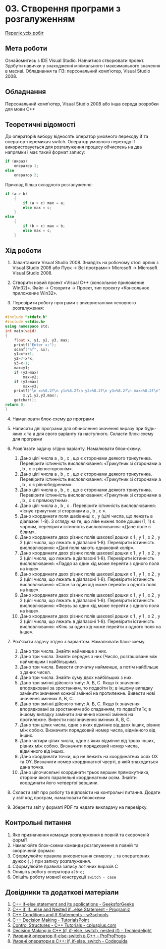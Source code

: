 # 03. Створення програми з розгалуженням

[Перелік усіх робіт](README.md)

## Мета роботи 

Ознайомитись з IDE Visual Studio. Навчитися створювати проект. Здобути навички у знаходженнi мінімального і максимального значення в масиві.
Обладнання та ПЗ: персональний комп’ютер, Visual Studio 2008.

## Обладнання

Персональний комп’ютер, Visual Studio 2008 або інша середа розробки для мови C++


## Теоретичні відомості

До операторів вибору відносять оператор умовного переходу if та оператор-перемикач switch. Оператор умовного переходу if використовується для розгалуження процесу обчислень на два напрямки і має такий формат запису:

```cpp
if (вираз) 
	оператор 1;
else
	оператор 2;
```
Приклад більш складного розгалуження:
```cpp
if (а > b)
	{ 
		if (а > с) max = а;
		else max = с; 
	}
else 
	{
		if (b > c) max = b;
		else max = c; 
	}
```

## Хід роботи


1. Завантажити Visual Studio 2008. Знайдіть на робочому столі ярлик з Visual Studio 2008 або Пуск → Всі програми→ Microsoft → Microsoft Visual Studio 2008.

2. Створити новий проект «Visual C++ (консольное приложение Win32)». Файл → Cтворити → Проект, тип проекту «Консольное приложение Win32».

3. Перевірити роботу програми з використанням неповного розгалуження:

```cpp
#include "stdafx.h"
#include <stdio.h>
using namespace std;
int main(void)
{   
	float x, y1, y2, y3, max;
	printf("Enter x:");   
	scanf("%f", &x);
	y1=x*x+1; 
	y2=7-x*x;  
	y3=x+1;
	max=y1;   
	if (y2>max)  
	    max=y2;  
	if (y3>max)   
	    max=y3; 
	printf("\n x=%8.2f\n y1=%8.2f\n y2=%8.2f\n y3=%8.2f\n max=%8.2f\n",
		x,y1,y2,y3,max); 
	getchar();
return 0;
}
```

4. Намалювати блок-схему до програми
5. Написати дві програми для обчислення значення виразу при будь-яких х та а для свого варіанту та наступного. Скласти блок-схему для програми
6. Розв'язати задачу згідно варіанту. Намалювати блок-схему.
	1. Дано цілі числа a , b , c , що є сторонами деякого трикутника. Перевірити істинність висловлювання: «Трикутник зі сторонами a , b , c є рівностороннім».
	2. Дано цілі числа a , b , c , що є сторонами деякого трикутника. Перевірити істинність висловлювання: «Трикутник зі сторонами a , b , c є рівнобедреним».
	3. Дано цілі числа a , b , c , що є сторонами деякого трикутника. Перевірити істинність висловлювання: «Трикутник зі сторонами a , b , c є прямокутним».
	4. Дано цілі числа a , b , c . Перевірити істинність висловлювання: «Існує трикутник зі сторонами a , b , c ».
	5. Дано координати поля шахівниці x , y (цілі числа, що лежать в діапазоні 1-8). З огляду на те, що ліве нижнє поле дошки (1, 1) є чорним, перевірити істинність висловлювання: «Дане поле є білим».
	6. Дано координати двох різних полів шахової дошки x 1 , y 1 , x 2 , y 2 (цілі числа, що лежать в діапазоні 1-8). Перевірити істинність висловлювання: «Дані поля мають однаковий колір».
	7. Дано координати двох різних полів шахової дошки x 1 , y 1 , x 2 , y 2 (цілі числа, що лежать в діапазоні 1-8). Перевірити істинність висловлювання: «Ладдя за один хід може перейти з одного поля на інше».
	8. Дано координати двох різних полів шахової дошки x 1 , y 1 , x 2 , y 2 (цілі числа, що лежать в діапазоні 1-8). Перевірити істинність висловлювання: «Слон за один хід може перейти з одного поля на інше».
	9. Дано координати двох різних полів шахової дошки x 1 , y 1 , x 2 , y 2 (цілі числа, що лежать в діапазоні 1-8). Перевірити істинність висловлювання: «Ферзь за один хід може перейти з одного поля на інше».
	10. Дано координати двох різних полів шахової дошки x 1 , y 1 , x 2 , y 2 (цілі числа, що лежать в діапазоні 1-8). Перевірити істинність висловлювання: «Кінь за один хід може перейти з одного поля на інше».

7. Роз'язати задачу згідно з варіантом. Намалювати блок-схему.
	1. Дано три числа. Знайти найменше з них.
	2. Дано три числа. Знайти середнє з них (Число, розташоване між найменшим і найбільшим).
	3. Дано три числа. Вивести спочатку найменше, а потім найбільше з даних чисел.
	4. Дано три числа. Знайти суму двох найбільших з них.
	5. Дано три змінні дійсного типу: A, B, C. Якщо їх значення впорядковані за зростанням, то подвоїти їх; в іншому випадку замінити значення кожної змінної на протилежне. Вивести нові значення змінних A, B, C.
	6. Дано три змінні дійсного типу: A, B, C. Якщо їх значення впорядковані за зростанням або спаданням, то подвоїти їх; в іншому випадку замінити значення кожної змінної на протилежне. Вивести нові значення змінних A, B, C.
	7. Дано три цілих числа, одне з яких відмінне від двох інших, рівних між собою. Визначити порядковий номер числа, відмінного від інших.
	8. Дано чотири цілих числа, одне з яких відмінне від трьох інших, рівних між собою. Визначити порядковий номер числа, відмінного від інших.
	9. Дано координати точки, що не лежить на координатних осях OX та OY. Визначити номер координатної чверті, в якій знаходиться дана точка.
	10. Дано цілочисельні координати трьох вершин прямокутника, сторони якого паралельні координатним осям. Знайти координати його четвертої вершини.

8. Скласти звіт про роботу та відповісти на контрольні питання. Додати у звіт код програм, намалювати блоксхеми
9. Зберегти звіт у форматі PDF та надати викладачу на перевірку.

## Контрольні питання

1.	Яке призначення команди розгалуження в повній та скороченій формі?
2.	Намалюйте блок-схеми команди розгалуження в повній та скороченій формах: 
3.	Сформулюйте правила використання  символу `;` та операторних дужок `{,}` при запису розгалуження. 
4.	Сформулюйте правила запису логічних виразів С
5.  Опишіть роботу оператора `a?b:c;`
6.  Опішіть роботу мовної конструкції `switch - case`

## Довідники та додаткові матеріали

1. [C++ if-else statement and its applications - GeeksforGeeks](https://www.geeksforgeeks.org/cpp-if-else-statement-and-its-applications/) 
2. [C++ if, if...else and Nested if...else Statement - Programiz](https://www.programiz.com/cpp-programming/if-else) 
3. [C++ Conditions and If Statements - w3schools](https://www.w3schools.com/cpp/cpp_conditions.asp) 
4. [C++ Decision Making - TutorialsPoint](https://www.tutorialspoint.com/cplusplus/cpp_decision_making.htm) 
5. [Control Structures - C++ Tutorials - cplusplus.com](https://www.cplusplus.com/doc/tutorial/control/) 
6. [Decision Making in C++ (if, if-else, switch, nested if) - Techiedelight](https://www.techiedelight.com/decision-making-cpp/) 
7. [Умовний оператор if-else-switch в C++ - ProProProgs](https://proproprogs.com/cpp-if-else-switch/) 
8. [Умовні оператори в C++: if, if-else, switch - Codeguida](https://codeguida.com/post/556)